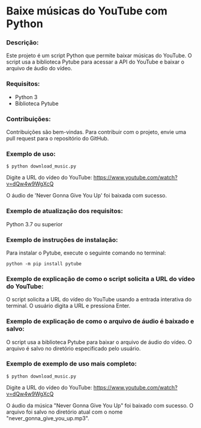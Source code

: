 # Baixe músicas do YouTube com Python

### Descrição:

Este projeto é um script Python que permite baixar músicas do YouTube. O script usa a biblioteca Pytube para acessar a API do YouTube e baixar o arquivo de áudio do vídeo.

### Requisitos:

* Python 3
* Biblioteca Pytube

### Contribuições:

Contribuições são bem-vindas. Para contribuir com o projeto, envie uma pull request para o repositório do GitHub.

### Exemplo de uso:

`$ python download_music.py`

Digite a URL do vídeo do YouTube: <https://www.youtube.com/watch?v=dQw4w9WgXcQ>

O áudio de 'Never Gonna Give You Up' foi baixada com sucesso.

### Exemplo de atualização dos requisitos:

Python 3.7 ou superior

### Exemplo de instruções de instalação:

Para instalar o Pytube, execute o seguinte comando no terminal:

`python -m pip install pytube`

### Exemplo de explicação de como o script solicita a URL do vídeo do YouTube:

O script solicita a URL do vídeo do YouTube usando a entrada interativa do terminal. O usuário digita a URL e pressiona Enter.

### Exemplo de explicação de como o arquivo de áudio é baixado e salvo:

O script usa a biblioteca Pytube para baixar o arquivo de áudio do vídeo. O arquivo é salvo no diretório especificado pelo usuário.

### Exemplo de exemplo de uso mais completo:

`$ python download_music.py`

Digite a URL do vídeo do YouTube: https://www.youtube.com/watch?v=dQw4w9WgXcQ

O áudio da música "Never Gonna Give You Up" foi baixado com sucesso. 
O arquivo foi salvo no diretório atual com o nome "never_gonna_give_you_up.mp3".